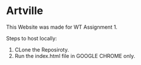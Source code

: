 # Artville

This Website was made for WT Assignment 1.

Steps to host locally:
1. CLone the Reposiroty.
2. Run the index.html file in GOOGLE CHROME only.

